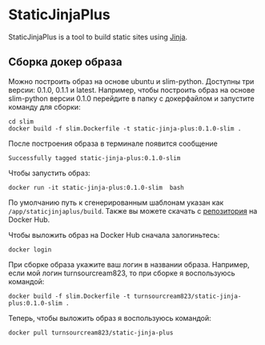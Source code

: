 # StaticJinjaPlus

StaticJinjaPlus is a tool to build static sites using [Jinja](https://jinja.palletsprojects.com/).

## Сборка докер образа

Можно построить образ на основе ubuntu и slim-python. Доступны три версии: 0.1.0, 0.1.1 и latest. Например, чтобы построить образ на основе slim-python версии 0.1.0 перейдите в папку с докерфайлом и запустите команду для сборки:
```commandline
cd slim
docker build -f slim.Dockerfile -t static-jinja-plus:0.1.0-slim .
```
После построения образа в терминале появится сообщение 
```commandline
Successfully tagged static-jinja-plus:0.1.0-slim
```
Чтобы запустить образ:
```commandline
docker run -it static-jinja-plus:0.1.0-slim  bash 
```
По умолчанию путь к сгенерированным шаблонам указан как `/app/staticjinjaplus/build`. Также вы можете скачать с [репозитория](https://hub.docker.com/repository/docker/turnsourcream823/static-jinja-plus/) на Docker Hub.

Чтобы выложить образ на Docker Hub сначала залогиньтесь:
```commandline
docker login
```
При сборке образа укажите ваш логин в названии образа. Например, если мой логин turnsourcream823, то при сборке я воспользуюсь командой:
```commandline
docker build -f slim.Dockerfile -t turnsourcream823/static-jinja-plus:0.1.0-slim .
```
Теперь, чтобы выложить образ я воспользуюсь командой:
```commandline
docker pull turnsourcream823/static-jinja-plus
```